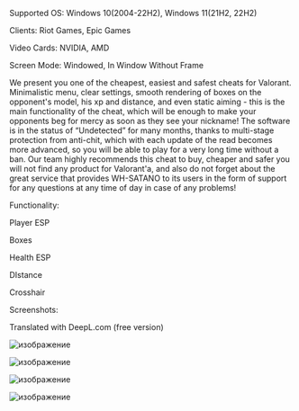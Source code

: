 Supported OS: Windows 10(2004-22H2), Windows 11(21H2, 22H2)


Clients: Riot Games, Epic Games


Video Cards: NVIDIA, AMD


Screen Mode: Windowed, In Window Without Frame

We present you one of the cheapest, easiest and safest cheats for Valorant.
Minimalistic menu, clear settings, smooth rendering of boxes on the opponent's model, his xp and distance, and even static aiming - this is the main functionality of the cheat, which will be enough to make your opponents beg for mercy as soon as they see your nickname!
The software is in the status of “Undetected” for many months, thanks to multi-stage protection from anti-chit, which with each update of the read becomes more advanced, so you will be able to play for a very long time without a ban.
Our team highly recommends this cheat to buy, cheaper and safer you will not find any product for Valorant'a, and also do not forget about the great service that provides WH-SATANO to its users in the form of support for any questions at any time of day in case of any problems!

Functionality:

Player ESP


Boxes


Health ESP



DIstance


Crosshair


Screenshots:

Translated with DeepL.com (free version)


![изображение](https://github.com/user-attachments/assets/206d4863-03f8-4e7f-9974-6ff5b31e621a)

![изображение](https://github.com/user-attachments/assets/43c25647-f7ae-4aac-8be6-dcfc6872b5d1)

![изображение](https://github.com/user-attachments/assets/5b23c05a-89a2-4a2d-8f62-540039b478a8)

![изображение](https://github.com/user-attachments/assets/7472f3a3-b64a-4c73-8d82-4082eb41a4a4)





